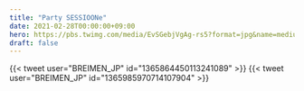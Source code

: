 ```yaml
---
title: "Party SESSIOONe"
date: 2021-02-28T00:00:00+09:00
hero: https://pbs.twimg.com/media/EvSGebjVgAg-rs5?format=jpg&name=medium
draft: false
---
```


{{< tweet user="BREIMEN_JP" id="1365864450113241089" >}}
{{< tweet user="BREIMEN_JP" id="1365985970714107904" >}}
